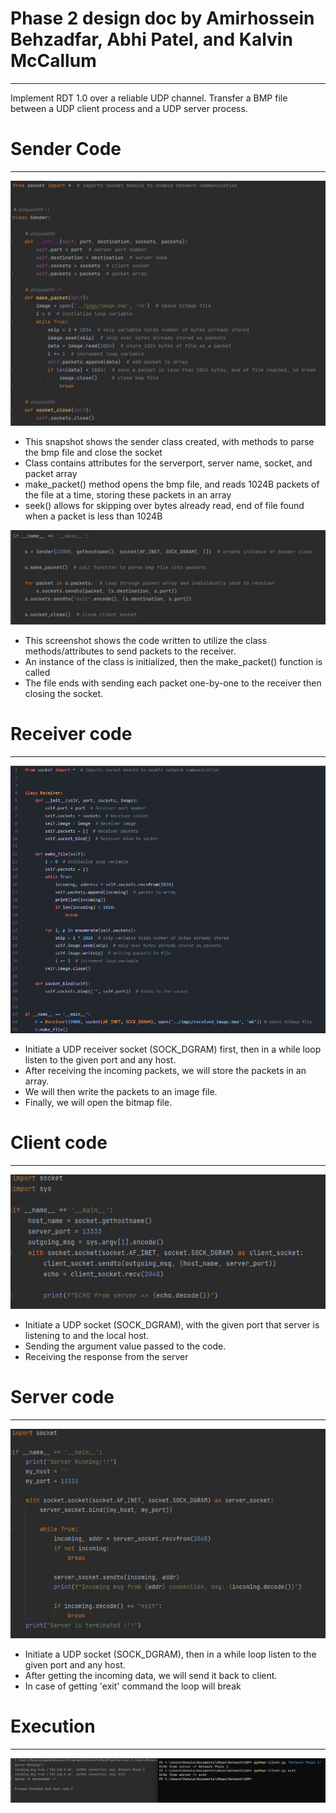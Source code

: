 # Phase 2 design doc by Amirhossein Behzadfar, Abhi Patel, and Kalvin McCallum
___
Implement RDT 1.0 over a reliable UDP channel. Transfer a BMP file between a UDP client process and a UDP server process. 

# Sender Code
___
![Alt text](imgs/senderclass_snap.JPG?raw=true "Optional Title")
* This snapshot shows the sender class created, with methods to parse the bmp file and close the socket
* Class contains attributes for the serverport, server name, socket, and packet array
* make_packet() method opens the bmp file, and reads 1024B packets of the file at a time, storing these packets in an array
* seek() allows for skipping over bytes already read, end of file found when a packet is less than 1024B

![Alt text](imgs/sendermain_snap.JPG?raw=true "Optional Title")
* This screenshot shows the code written to utilize the class methods/attributes to send packets to the receiver.
* An instance of the class is initialized, then the make_packet() function is called
* The file ends with sending each packet one-by-one to the receiver then closing the socket.

# Receiver code
___
![Alt text](imgs/Receiver_Phase2.png?raw=true "Optional Title")
* Initiate a UDP receiver socket (SOCK_DGRAM) first, then in a while loop listen to the given port and any host.
* After receiving the incoming packets, we will store the packets in an array. 
* We will then write the packets to an image file.
* Finally, we will open the bitmap file.

# Client code
___
![Alt text](imgs/client_snap.png?raw=true "Optional Title")
* Initiate a UDP socket (SOCK_DGRAM), with the given port that server is listening to and the local host.
* Sending the argument value passed to the code. 
* Receiving the response from the server

# Server code
___
![Alt text](imgs/server_snap.png?raw=true "Optional Title")
* Initiate a UDP socket (SOCK_DGRAM), then in a while loop listen to the given port and any host.
* After getting the incoming data, we will send it back to client. 
* In case of getting 'exit' command the loop will break

# Execution
___
![Alt text](imgs/phase_1.png?raw=true "Optional Title")
